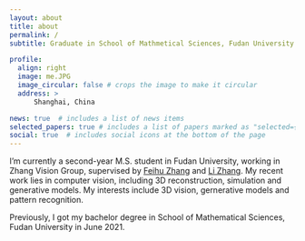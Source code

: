 ```yaml
---
layout: about
title: about
permalink: /
subtitle: Graduate in School of Mathmetical Sciences, Fudan University

profile:
  align: right
  image: me.JPG
  image_circular: false # crops the image to make it circular
  address: >
      Shanghai, China

news: true  # includes a list of news items
selected_papers: true # includes a list of papers marked as "selected={true}"
social: true  # includes social icons at the bottom of the page
---
```


  I’m currently a second-year M.S. student in Fudan University, working in Zhang Vision Group, supervised by [Feihu Zhang](http://www.feihuzhang.com/) and [Li Zhang](https://www.robots.ox.ac.uk/~lz/). My recent work lies in computer vision, including 3D reconstruction, simulation and generative models. My interests include 3D vision, gernerative models and pattern recognition.

  Previously, I got my bachelor degree in School of Mathematical Sciences, Fudan University in June 2021. 
